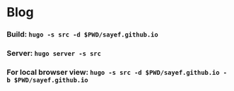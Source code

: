 # Blog

### Build: `hugo -s src -d $PWD/sayef.github.io`

### Server: `hugo server -s src`

### For local browser view: `hugo -s src -d $PWD/sayef.github.io -b $PWD/sayef.github.io`
